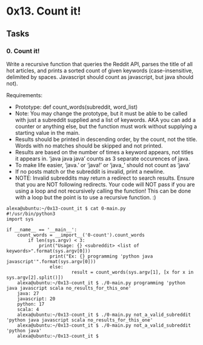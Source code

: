 # 0x13. Count it!

## Tasks

### 0. Count it!
Write a recursive function that queries the Reddit API, parses the title of all hot articles, and prints a sorted count of given keywords (case-insensitive, delimited by spaces. Javascript should count as javascript, but java should not).

Requirements:

* Prototype: def count_words(subreddit, word_list)
* Note: You may change the prototype, but it must be able to be called with just a subreddit supplied and a list of keywords. AKA you can add a counter or anything else, but the function must work without supplying a starting value in the main.
* Results should be printed in descending order, by the count, not the title. Words with no matches should be skipped and not printed.
* Results are based on the number of times a keyword appears, not titles it appears in. ‘java java java’ counts as 3 separate occurences of java.
* To make life easier, ‘java.’ or ‘java!’ or ‘java_’ should not count as ‘java’
* If no posts match or the subreddit is invalid, print a newline.
* NOTE: Invalid subreddits may return a redirect to search results. Ensure that you are NOT following redirects.
Your code will NOT pass if you are using a loop and not recursively calling the function! This can be done with a loop but the point is to use a recursive function. :)

```
alexa@ubuntu:~/0x13-count_it $ cat 0-main.py
#!/usr/bin/python3
import sys

if __name__ == '__main__':
    count_words = __import__('0-count').count_words
        if len(sys.argv) < 3:
	        print("Usage: {} <subreddit> <list of keywords>".format(sys.argv[0]))
		        print("Ex: {} programming 'python java javascript'".format(sys.argv[0]))
			    else:
			            result = count_words(sys.argv[1], [x for x in sys.argv[2].split()])
	alexa@ubuntu:~/0x13-count_it $ ./0-main.py programming 'python java javascript scala no_results_for_this_one'
	java: 27
	javascript: 20
	python: 17
	scala: 4
	alexa@ubuntu:~/0x13-count_it $ ./0-main.py not_a_valid_subreddit 'python java javascript scala no_results_for_this_one'
	alexa@ubuntu:~/0x13-count_it $ ./0-main.py not_a_valid_subreddit 'python java'
	alexa@ubuntu:~/0x13-count_it $
```
